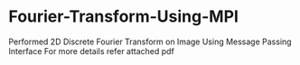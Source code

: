 # Fourier-Transform-Using-MPI
Performed 2D Discrete Fourier Transform on Image Using Message Passing Interface
For more details refer attached pdf
